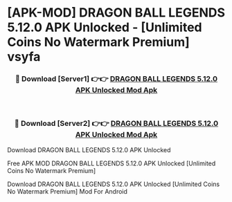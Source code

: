 # [APK-MOD] DRAGON BALL LEGENDS 5.12.0 APK Unlocked - [Unlimited Coins No Watermark Premium] vsyfa



<div align="center">
<h3>🔴 Download [Server1] 👉👉 <a href="https://momento.my/?title=DRAGON_BALL_LEGENDS_5.12.0_APK_Unlocked">DRAGON BALL LEGENDS 5.12.0 APK Unlocked Mod Apk</a></h3><br>

<h3>🔴 Download [Server2] 👉👉 <a href="https://momento.my/?title=DRAGON_BALL_LEGENDS_5.12.0_APK_Unlocked">DRAGON BALL LEGENDS 5.12.0 APK Unlocked Mod Apk</a></h3>
</div>



Download DRAGON BALL LEGENDS 5.12.0 APK Unlocked 

Free APK MOD DRAGON BALL LEGENDS 5.12.0 APK Unlocked [Unlimited Coins No Watermark Premium]

Download DRAGON BALL LEGENDS 5.12.0 APK Unlocked [Unlimited Coins No Watermark Premium] Mod For Android
